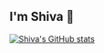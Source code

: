 ## I'm Shiva 👋

[![Shiva's GitHub stats](https://github-readme-stats.vercel.app/api?username=ShivaKoushik33&show_icons=true)](https://github.com/ShivaKoushik33/github-readme-stats&show_icons=true)

